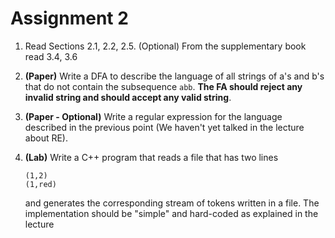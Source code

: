 # Assignment 2

1. Read Sections 2.1, 2.2, 2.5. (Optional) From the supplementary book read 3.4, 3.6

2. **(Paper)** Write a DFA to describe the language of all strings of a's and b's that do not contain the subsequence `abb`. **The FA should reject any invalid string and should accept any valid string**.

3. **(Paper - Optional)** Write a regular expression for the language described in the previous point (We haven't yet talked in the lecture about RE).

4. **(Lab)** Write a C++ program that reads a file that has two lines 
    ```
    (1,2)
    (1,red)
    ```
    and generates the corresponding stream of tokens written in a file. The implementation should be "simple" and hard-coded as explained in the lecture